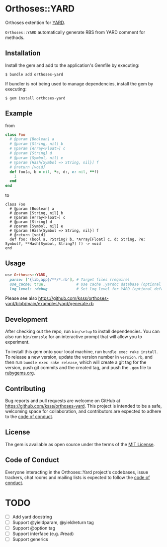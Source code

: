# Orthoses::YARD

Orthoses extention for [YARD](https://github.com/lsegal/yard).

`Orthoses::YARD` automatically generate RBS from YARD comment for methods.

## Installation

Install the gem and add to the application's Gemfile by executing:

    $ bundle add orthoses-yard

If bundler is not being used to manage dependencies, install the gem by executing:

    $ gem install orthoses-yard

## Example

from

```rb
class Foo
  # @param [Boolean] a
  # @param [String, nil] b
  # @param [Array<Float>] c
  # @param [String] d
  # @param [Symbol, nil] e
  # @param [Hash{Symbol => String, nil}] f
  # @return [void]
  def foo(a, b = nil, *c, d:, e: nil, **f)
    1
  end
end
```

to

```rbs
class Foo
  # @param [Boolean] a
  # @param [String, nil] b
  # @param [Array<Float>] c
  # @param [String] d
  # @param [Symbol, nil] e
  # @param [Hash{Symbol => String, nil}] f
  # @return [void]
  def foo: (bool a, ?String? b, *Array[Float] c, d: String, ?e: Symbol?, **Hash[Symbol, String?] f) -> void
end
```

## Usage

```rb
use Orthoses::YARD,
  parse: ['{lib,app}/**/*.rb'], # Target files (require)
  use_cache: true,              # Use cache .yardoc database (optional default=true)
  log_level: :debug             # Set log level for YARD (optional default=nil)
```

Please see also https://github.com/ksss/orthoses-yard/blob/main/examples/yard/generate.rb

## Development

After checking out the repo, run `bin/setup` to install dependencies. You can also run `bin/console` for an interactive prompt that will allow you to experiment.

To install this gem onto your local machine, run `bundle exec rake install`. To release a new version, update the version number in `version.rb`, and then run `bundle exec rake release`, which will create a git tag for the version, push git commits and the created tag, and push the `.gem` file to [rubygems.org](https://rubygems.org).

## Contributing

Bug reports and pull requests are welcome on GitHub at https://github.com/ksss/orthoses-yard. This project is intended to be a safe, welcoming space for collaboration, and contributors are expected to adhere to the [code of conduct](https://github.com/ksss/orthoses-yard/blob/main/CODE_OF_CONDUCT.md).

## License

The gem is available as open source under the terms of the [MIT License](https://opensource.org/licenses/MIT).

## Code of Conduct

Everyone interacting in the Orthoses::Yard project's codebases, issue trackers, chat rooms and mailing lists is expected to follow the [code of conduct](https://github.com/ksss/orthoses-yard/blob/main/CODE_OF_CONDUCT.md).

# TODO

- [ ] Add yard docstring
- [ ] Support @yieldparam, @yieldreturn tag
- [ ] Support @option tag
- [ ] Support interface (e.g. #read)
- [ ] Support generics
